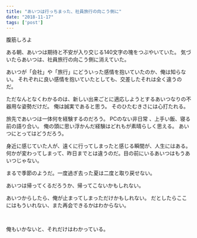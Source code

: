 ```yaml
---
title: "あいつは行っちまった、社員旅行の向こう側に"
date: "2018-11-17"
tags: ['post']
---
```


腹筋しろよ

ある朝、あいつは期待と不安が入り交じる140文字の塊をつぶやいていた。 気づいたらあいつは、社員旅行の向こう側に消えていた。

あいつが「会社」や「旅行」にどういった感情を抱いていたのか、俺は知らない。 それぞれに良い感情を抱いていたとしても、交差したそれは全く違うのだ。

ただなんとなくわかるのは、新しい出来ごとに適応しようとするあいつなりの不器用な姿勢だけだ。 俺は誠実であると思う。 そのひたむきさには心打たれる。

旅先であいつは一体何を経験するのだろう。 PCのない非日常 、上手い飯、寝る前の語り合い。 俺の頭に思い浮かんだ経験<experience>はどれもが素晴らしく思える。 あいつにとってはどうだろう。

身近に感じていた人が、遠くに行ってしまったと感じる瞬間が、人生にはある。 何かが変わってしまって、昨日までとは違うのだ。目の前にいるあいつはもうあいつじゃない。

まるで季節のようだ。一度過ぎ去った夏は二度と取り戻せない。

あいつは帰ってくるだろうか、帰ってこないかもしれない。

あいつからしたら、俺が止まってしまっただけかもしれない。 だとしたらここにはもういれない、また再会できるかはわからない。

 

俺もいかないと、それだけはわかっている。
